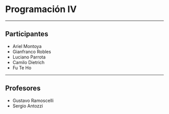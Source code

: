 # Programación IV

---

## Participantes
- Ariel Montoya  
- Gianfranco Robles  
- Luciano Parrota  
- Camilo Dietrich
- Fu Te Ho

---

## Profesores
- Gustavo Ramoscelli  
- Sergio Antozzi
